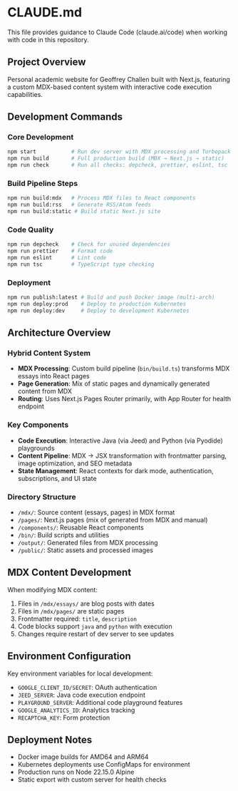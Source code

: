 # CLAUDE.md

This file provides guidance to Claude Code (claude.ai/code) when working with code in this repository.

## Project Overview

Personal academic website for Geoffrey Challen built with Next.js, featuring a custom MDX-based content system with interactive code execution capabilities.

## Development Commands

### Core Development

```bash
npm start           # Run dev server with MDX processing and Turbopack
npm run build       # Full production build (MDX → Next.js → static)
npm run check       # Run all checks: depcheck, prettier, eslint, tsc
```

### Build Pipeline Steps

```bash
npm run build:mdx   # Process MDX files to React components
npm run build:rss   # Generate RSS/Atom feeds
npm run build:static # Build static Next.js site
```

### Code Quality

```bash
npm run depcheck    # Check for unused dependencies
npm run prettier    # Format code
npm run eslint      # Lint code
npm run tsc         # TypeScript type checking
```

### Deployment

```bash
npm run publish:latest # Build and push Docker image (multi-arch)
npm run deploy:prod    # Deploy to production Kubernetes
npm run deploy:dev     # Deploy to development Kubernetes
```

## Architecture Overview

### Hybrid Content System

- **MDX Processing**: Custom build pipeline (`bin/build.ts`) transforms MDX essays into React pages
- **Page Generation**: Mix of static pages and dynamically generated content from MDX
- **Routing**: Uses Next.js Pages Router primarily, with App Router for health endpoint

### Key Components

- **Code Execution**: Interactive Java (via Jeed) and Python (via Pyodide) playgrounds
- **Content Pipeline**: MDX → JSX transformation with frontmatter parsing, image optimization, and SEO metadata
- **State Management**: React contexts for dark mode, authentication, subscriptions, and UI state

### Directory Structure

- `/mdx/`: Source content (essays, pages) in MDX format
- `/pages/`: Next.js pages (mix of generated from MDX and manual)
- `/components/`: Reusable React components
- `/bin/`: Build scripts and utilities
- `/output/`: Generated files from MDX processing
- `/public/`: Static assets and processed images

## MDX Content Development

When modifying MDX content:

1. Files in `/mdx/essays/` are blog posts with dates
2. Files in `/mdx/pages/` are static pages
3. Frontmatter required: `title`, `description`
4. Code blocks support `java` and `python` with execution
5. Changes require restart of dev server to see updates

## Environment Configuration

Key environment variables for local development:

- `GOOGLE_CLIENT_ID/SECRET`: OAuth authentication
- `JEED_SERVER`: Java code execution endpoint
- `PLAYGROUND_SERVER`: Additional code playground features
- `GOOGLE_ANALYTICS_ID`: Analytics tracking
- `RECAPTCHA_KEY`: Form protection

## Deployment Notes

- Docker image builds for AMD64 and ARM64
- Kubernetes deployments use ConfigMaps for environment
- Production runs on Node 22.15.0 Alpine
- Static export with custom server for health checks
